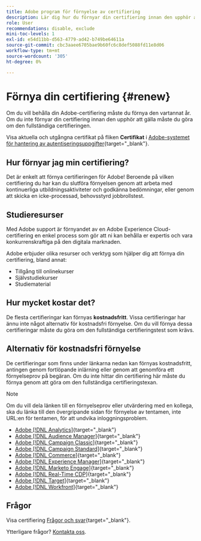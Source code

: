 ```yaml
---
title: Adobe program för förnyelse av certifiering
description: Lär dig hur du förnyar din certifiering innan den upphör att gälla.
role: User
recommendations: disable, exclude
mini-toc-levels: 1
exl-id: e54d11bb-d563-4779-ad42-b749be64611a
source-git-commit: cbc3aaee6705bae9b60fc6c8def5088fd11e8d06
workflow-type: tm+mt
source-wordcount: '305'
ht-degree: 0%

---
```


# Förnya din certifiering {#renew}

Om du vill behålla din Adobe-certifiering måste du förnya den vartannat år. Om du inte förnyar din certifiering innan den upphör att gälla måste du göra om den fullständiga certifieringen.

Visa aktuella och utgångna certifikat på fliken **Certifikat** i [Adobe-systemet för hantering av autentiseringsuppgifter](https://www.certmetrics.com/adobe/candidate/cert_summary.aspx){target="_blank"}.

## Hur förnyar jag min certifiering?

Det är enkelt att förnya certifieringen för Adobe! Beroende på vilken certifiering du har kan du slutföra förnyelsen genom att arbeta med kontinuerliga utbildningsaktiviteter och godkänna bedömningar, eller genom att skicka en icke-processad, behovsstyrd jobbrollstest.

## Studieresurser

Med Adobe support är förnyandet av en Adobe Experience Cloud-certifiering en enkel process som gör att ni kan behålla er expertis och vara konkurrenskraftiga på den digitala marknaden.

Adobe erbjuder olika resurser och verktyg som hjälper dig att förnya din certifiering, bland annat:

* Tillgång till onlinekurser
* Självstudiekurser
* Studiematerial

## Hur mycket kostar det?

De flesta certifieringar kan förnyas **kostnadsfritt**. Vissa certifieringar har ännu inte något alternativ för kostnadsfri förnyelse. Om du vill förnya dessa certifieringar måste du göra om den fullständiga certifieringstest som krävs.

## Alternativ för kostnadsfri förnyelse

De certifieringar som finns under länkarna nedan kan förnyas kostnadsfritt, antingen genom fortlöpande inlärning eller genom att genomföra ett förnyelseprov på begäran. Om du inte hittar din certifiering här måste du förnya genom att göra om den fullständiga certifieringstexan.

>[!NOTE]
>
>Om du vill dela länken till en förnyelseprov eller utvärdering med en kollega, ska du länka till den övergripande sidan för förnyelse av tentamen, inte URL:en för tentamen, för att undvika inloggningsproblem.

* [Adobe [!DNL Analytics]](https://experienceleague.adobe.com/docs/certification/certification/technical-certifications/aa/aa-renew.html){target="_blank"}
* [Adobe [!DNL Audience Manager]](https://experienceleague.adobe.com/docs/certification/certification/technical-certifications/aam/aam-renew.html){target="_blank"}
* [Adobe [!DNL Campaign Classic]](https://experienceleague.adobe.com/docs/certification/certification/technical-certifications/acc/acc-renew.html){target="_blank"}
* [Adobe [!DNL Campaign Standard]](https://experienceleague.adobe.com/docs/certification/certification/technical-certifications/acs/acs-renew.html){target="_blank"}
* [Adobe [!DNL Commerce]](https://experienceleague.adobe.com/docs/certification/certification/technical-certifications/ac/ac-renew.html){target="_blank"}
* [Adobe [!DNL Experience Manager]](https://experienceleague.adobe.com/docs/certification/certification/technical-certifications/aem/aem-renew.html){target="_blank"}
* [Adobe [!DNL Marketo Engage]](https://experienceleague.adobe.com/docs/certification/certification/technical-certifications/ame/ame-renew.html){target="_blank"}
* [Adobe [!DNL Real-Time CDP]](https://experienceleague.adobe.com/docs/certification/certification/technical-certifications/rtcdp/rtcdp-renew.html){target="_blank"}
* [Adobe [!DNL Target]](https://experienceleague.adobe.com/docs/certification/certification/technical-certifications/at/at-renew.html){target="_blank"}
* [Adobe [!DNL Workfront]](https://experienceleague.adobe.com/docs/certification/program/technical-certifications/aw/aw-renew.html){target="_blank"}

## Frågor

Visa certifiering [Frågor och svar](https://experienceleague.adobe.com/docs/certification/certification/faq.html){target="_blank"}.

Ytterligare frågor? [Kontakta oss](mailto:certif@adobe.com).
